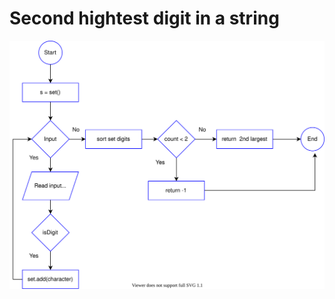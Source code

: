 # Second hightest digit in a string

<p align="center">
  <img src="https://github.com/jaminyah/drawio/blob/master/img/sec_high/secondHighest.svg" alt="flowchart" /> 
</p>